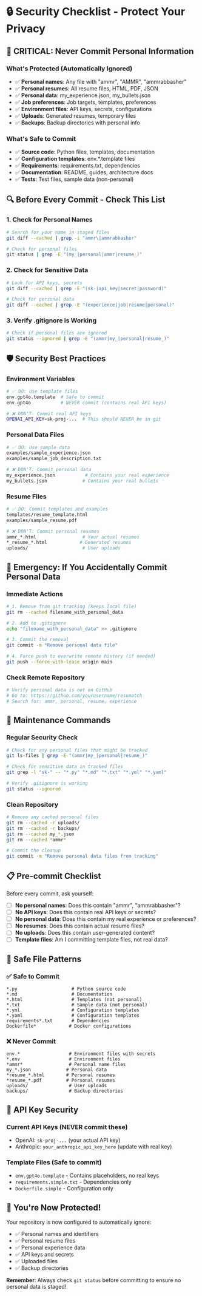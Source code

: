 # 🔒 Security Checklist - Protect Your Privacy

## 🚨 **CRITICAL: Never Commit Personal Information**

### **What's Protected (Automatically Ignored)**
- ✅ **Personal names**: Any file with "ammr", "AMMR", "ammrabbasher"
- ✅ **Personal resumes**: All resume files, HTML, PDF, JSON
- ✅ **Personal data**: my_experience.json, my_bullets.json
- ✅ **Job preferences**: Job targets, templates, preferences
- ✅ **Environment files**: API keys, secrets, configurations
- ✅ **Uploads**: Generated resumes, temporary files
- ✅ **Backups**: Backup directories with personal info

### **What's Safe to Commit**
- ✅ **Source code**: Python files, templates, documentation
- ✅ **Configuration templates**: env.*.template files
- ✅ **Requirements**: requirements.txt, dependencies
- ✅ **Documentation**: README, guides, architecture docs
- ✅ **Tests**: Test files, sample data (non-personal)

## 🔍 **Before Every Commit - Check This List**

### **1. Check for Personal Names**
```bash
# Search for your name in staged files
git diff --cached | grep -i "ammr\|ammrabbasher"

# Check for personal files
git status | grep -E "(my_|personal|ammr|resume_)"
```

### **2. Check for Sensitive Data**
```bash
# Look for API keys, secrets
git diff --cached | grep -E "(sk-|api_key|secret|password)"

# Check for personal data
git diff --cached | grep -E "(experience|job|resume|personal)"
```

### **3. Verify .gitignore is Working**
```bash
# Check if personal files are ignored
git status --ignored | grep -E "(ammr|my_|personal|resume_)"
```

## 🛡️ **Security Best Practices**

### **Environment Variables**
```bash
# ✅ DO: Use template files
env.gpt4o.template  # Safe to commit
env.gpt4o           # NEVER commit (contains real API keys)

# ❌ DON'T: Commit real API keys
OPENAI_API_KEY=sk-proj-...  # This should NEVER be in git
```

### **Personal Data Files**
```bash
# ✅ DO: Use sample data
examples/sample_experience.json
examples/sample_job_description.txt

# ❌ DON'T: Commit personal data
my_experience.json           # Contains your real experience
my_bullets.json             # Contains your real bullets
```

### **Resume Files**
```bash
# ✅ DO: Commit templates and examples
templates/resume_template.html
examples/sample_resume.pdf

# ❌ DON'T: Commit personal resumes
ammr_*.html                 # Your actual resumes
*_resume_*.html            # Generated resumes
uploads/                    # User uploads
```

## 🚨 **Emergency: If You Accidentally Commit Personal Data**

### **Immediate Actions**
```bash
# 1. Remove from git tracking (keeps local file)
git rm --cached filename_with_personal_data

# 2. Add to .gitignore
echo "filename_with_personal_data" >> .gitignore

# 3. Commit the removal
git commit -m "Remove personal data file"

# 4. Force push to overwrite remote history (if needed)
git push --force-with-lease origin main
```

### **Check Remote Repository**
```bash
# Verify personal data is not on GitHub
# Go to: https://github.com/yourusername/resumatch
# Search for: ammr, personal, resume, experience
```

## 🔧 **Maintenance Commands**

### **Regular Security Check**
```bash
# Check for any personal files that might be tracked
git ls-files | grep -E "(ammr|my_|personal|resume_)"

# Check for sensitive data in tracked files
git grep -l "sk-" -- "*.py" "*.md" "*.txt" "*.yml" "*.yaml"

# Verify .gitignore is working
git status --ignored
```

### **Clean Repository**
```bash
# Remove any cached personal files
git rm --cached -r uploads/
git rm --cached -r backups/
git rm --cached my_*.json
git rm --cached *ammr*

# Commit the cleanup
git commit -m "Remove personal data files from tracking"
```

## 📋 **Pre-commit Checklist**

Before every commit, ask yourself:

- [ ] **No personal names**: Does this contain "ammr", "ammrabbasher"?
- [ ] **No API keys**: Does this contain real API keys or secrets?
- [ ] **No personal data**: Does this contain my real experience or preferences?
- [ ] **No resumes**: Does this contain actual resume files?
- [ ] **No uploads**: Does this contain user-generated content?
- [ ] **Template files**: Am I committing template files, not real data?

## 🎯 **Safe File Patterns**

### **✅ Safe to Commit**
```
*.py                    # Python source code
*.md                    # Documentation
*.html                  # Templates (not personal)
*.txt                   # Sample data (not personal)
*.yml                   # Configuration templates
*.yaml                  # Configuration templates
requirements*.txt       # Dependencies
Dockerfile*            # Docker configurations
```

### **❌ Never Commit**
```
env.*                  # Environment files with secrets
*.env                  # Environment files
*ammr*                 # Personal name files
my_*.json             # Personal data
*resume_*.html        # Personal resumes
*resume_*.pdf         # Personal resumes
uploads/               # User uploads
backups/               # Backup directories
```

## 🔐 **API Key Security**

### **Current API Keys (NEVER commit these)**
- OpenAI: `sk-proj-...` (your actual API key)
- Anthropic: `your_anthropic_api_key_here` (update with real key)

### **Template Files (Safe to commit)**
- `env.gpt4o.template` - Contains placeholders, no real keys
- `requirements.simple.txt` - Dependencies only
- `Dockerfile.simple` - Configuration only

## 🎉 **You're Now Protected!**

Your repository is now configured to automatically ignore:
- ✅ Personal names and identifiers
- ✅ Personal resume files
- ✅ Personal experience data
- ✅ API keys and secrets
- ✅ Uploaded files
- ✅ Backup directories

**Remember**: Always check `git status` before committing to ensure no personal data is staged!
